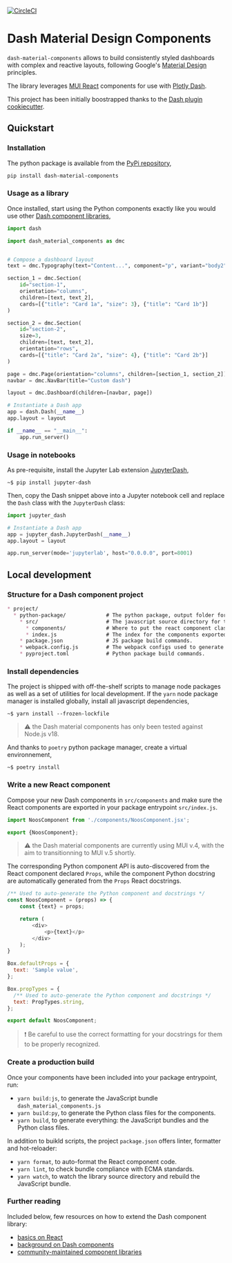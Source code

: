 [![CircleCI](https://circleci.com/gh/noosenergy/dash-material-components.svg?style=svg&circle-token=6388fe0ebfc51208a8aec58b00e40edbb6a60724)](https://circleci.com/gh/noosenergy/dash-material-components)

# Dash Material Design Components

`dash-material-components` allows to build consistently styled dashboards with complex and reactive layouts, following Google's [Material Design](https://material.io/) principles.

The library leverages [MUI React](https://mui.com/) components for use with [Plotly Dash](https://dash.plotly.com/).

This project has been initially boostrapped thanks to the [Dash plugin cookiecutter](https://github.com/plotly/dash-component-boilerplate).

## Quickstart

### Installation

The python package is available from the [PyPi repository](https://pypi.org/project/dash-material-components),

```sh
pip install dash-material-components
```

### Usage as a library

Once installed, start using the Python components exactly like you would use other [Dash component libraries](https://dash.plotly.com/layout),

```python
import dash

import dash_material_components as dmc


# Compose a dashboard layout
text = dmc.Typography(text="Content...", component="p", variant="body2")

section_1 = dmc.Section(
    id="section-1",
    orientation="columns",
    children=[text, text_2],
    cards=[{"title": "Card 1a", "size": 3}, {"title": "Card 1b"}]
)

section_2 = dmc.Section(
    id="section-2",
    size=3,
    children=[text, text_2],
    orientation="rows",
    cards=[{"title": "Card 2a", "size": 4}, {"title": "Card 2b"}]
)

page = dmc.Page(orientation="columns", children=[section_1, section_2])
navbar = dmc.NavBar(title="Custom dash")

layout = dmc.Dashboard(children=[navbar, page])

# Instantiate a Dash app
app = dash.Dash(__name__)
app.layout = layout

if __name__ == "__main__":
    app.run_server()
```

### Usage in notebooks

As pre-requisite, install the Jupyter Lab extension [JupyterDash](https://medium.com/plotly/introducing-jupyterdash-811f1f57c02e),

```shell
~$ pip install jupyter-dash
```

Then, copy the Dash snippet above into a Jupyter notebook cell and replace the `Dash` class with the `JupyterDash` class:

```python
import jupyter_dash

# Instantiate a Dash app
app = jupyter_dash.JupyterDash(__name__)
app.layout = layout

app.run_server(mode='jupyterlab', host="0.0.0.0", port=8001)
```

## Local development

### Structure for a Dash component project

```markdown
* project/
  * python-package/             # The python package, output folder for the bundles.
    * src/                      # The javascript source directory for the components.
      * components/             # Where to put the react component classes.
      * index.js                # The index for the components exported by the bundle.
    * package.json              # JS package build commands.
    * webpack.config.js         # The webpack configs used to generate the bundles.
    * pyproject.toml            # Python package build commands.
```

### Install dependencies

The project is shipped with off-the-shelf scripts to manage node packages as well as a set of utilities for local development. If the `yarn` node package manager is installed globally, install all javascript dependencies,

```shell
~$ yarn install --frozen-lockfile
```

> :warning: the Dash material components has only been tested against Node.js v18.

And thanks to `poetry` python package manager, create a virtual environnement,

```shell
~$ poetry install
```

### Write a new React component

Compose your new Dash components in `src/components` and make sure the React components are exported in your package entrypoint `src/index.js`.

```javascript
import NoosComponent from './components/NoosComponent.jsx';

export {NoosComponent};
```

> :warning: the Dash material components are currently using MUI v.4, with the aim to transitionning to MUI v.5 shortly.

The corresponding Python component API is auto-discovered from the React component declared `Props`, while the component Python docstring are automatically generated from the `Props` React docstrings.

```javascript
/** Used to auto-generate the Python component and docstrings */
const NoosComponent = (props) => {
    const {text} = props;

    return (
        <div>
            <p>{text}</p>
        </div>
    );
}

Box.defaultProps = {
  text: 'Sample value',
};

Box.propTypes = {
  /** Used to auto-generate the Python component and docstrings */
  text: PropTypes.string,
};

export default NoosComponent;
```

> :heavy_exclamation_mark: Be careful to use the correct formatting for your docstrings for them to be properly recognized.

### Create a production build

Once your components have been included into your package entrypoint, run:

* `yarn build:js`, to generate the JavaScript bundle `dash_material_components.js`
* `yarn build:py`, to generate the Python class files for the components.
* `yarn build`, to generate everything: the JavaScript bundles and the Python class files.

In addition to buikld scripts, the project `package.json` offers linter, formatter and hot-reloader:

* `yarn format`, to auto-format the React component code.
* `yarn lint`, to check bundle compliance with ECMA standards.
* `yarn watch`, to watch the library source directory and rebuild the JavaScript bundle.

### Further reading

Included below, few resources on how to extend the Dash component library:

* [basics on React](https://dash.plotly.com/react-for-python-developers)
* [background on Dash components](https://dash.plotly.com/plugins)
* [community-maintained component libraries](https://plotly.com/dash-community-components)
